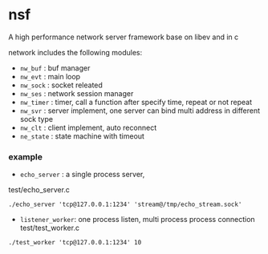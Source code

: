 # nsf
A high performance network server framework base on libev and in c

network includes the following modules:

- `nw_buf`   : buf manager
- `nw_evt`   : main loop
- `nw_sock`  : socket releated
- `nw_ses`   : network session manager
- `nw_timer` : timer, call a function after specify time, repeat or not repeat
- `nw_svr`   : server implement, one server can bind multi address in different sock type
- `nw_clt`   : client implement, auto reconnect
- `ne_state` : state machine with timeout

### example
- `echo_server` : a single process server,

test/echo_server.c
```
./echo_server 'tcp@127.0.0.1:1234' 'stream@/tmp/echo_stream.sock'
```

- `listener_worker`: one process listen, multi process process connection
test/test_worker.c
```
./test_worker 'tcp@127.0.0.1:1234' 10
```

